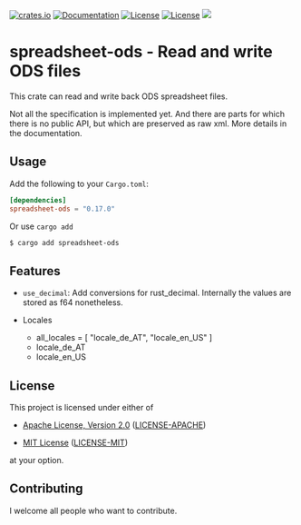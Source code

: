 
[![crates.io](https://img.shields.io/crates/v/spreadsheet-ods.svg)](https://crates.io/crates/spreadsheet-ods)
[![Documentation](https://docs.rs/spreadsheet-ods/badge.svg)](https://docs.rs/spreadsheet_ods)
[![License](https://img.shields.io/badge/license-MIT-blue.svg)](https://opensource.org/licenses/MIT)
[![License](https://img.shields.io/badge/license-APACHE-blue.svg)](https://www.apache.org/licenses/LICENSE-2.0)
![](https://tokei.rs/b1/github/thscharler/spreadsheet-ods)

spreadsheet-ods - Read and write ODS files
====

This crate can read and write back ODS spreadsheet files. 

Not all the specification is implemented yet. And there are parts for 
which there is no public API, but which are preserved as raw xml. More 
details in the documentation.

## Usage

Add the following to your `Cargo.toml`:

```toml
[dependencies]
spreadsheet-ods = "0.17.0"
```

Or use `cargo add`

```sh
$ cargo add spreadsheet-ods
```

## Features

* `use_decimal`: Add conversions for rust_decimal. Internally the values are
  stored as f64 nonetheless.

* Locales 
  * all_locales = [ "locale_de_AT", "locale_en_US" ]
  * locale_de_AT
  * locale_en_US

## License

This project is licensed under either of

* [Apache License, Version 2.0](https://www.apache.org/licenses/LICENSE-2.0)
  ([LICENSE-APACHE](LICENSE-APACHE))

* [MIT License](https://opensource.org/licenses/MIT)
  ([LICENSE-MIT](LICENSE-MIT))

at your option.

## Contributing

I welcome all people who want to contribute.  
